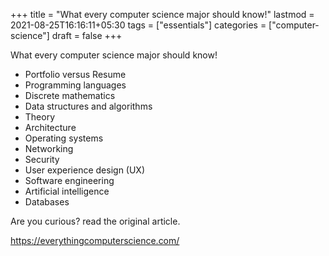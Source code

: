 +++
title = "What every computer science major should know!"
lastmod = 2021-08-25T16:16:11+05:30
tags = ["essentials"]
categories = ["computer-science"]
draft = false
+++

What every computer science major should know!

-   Portfolio versus Resume
-   Programming languages
-   Discrete mathematics
-   Data structures and algorithms
-   Theory
-   Architecture
-   Operating systems
-   Networking
-   Security
-   User experience design (UX)
-   Software engineering
-   Artificial intelligence
-   Databases

Are you curious? read the original article.

<https://everythingcomputerscience.com/>
